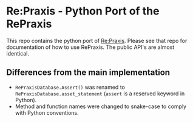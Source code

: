 # Re:Praxis - Python Port of the RePraxis

This repo contains the python port of [Re:Praxis](https://github.com/ShiJbey/RePraxis). Please see that repo for documentation of how to use RePraxis. The public API's are almost identical.

## Differences from the main implementation

- `RePraxisDatabase.Assert()` was renamed to `RePraxisDatabase.asset_statement` (`assert` is a reserved keyword in Python).
- Method and function names were changed to snake-case to comply with Python conventions.
